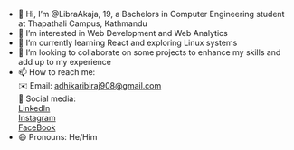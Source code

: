 - 👋 Hi, I’m @LibraAkaja, 19, a Bachelors in Computer Engineering student at Thapathali Campus, Kathmandu  
- 👀 I’m interested in Web Development and Web Analytics
- 🌱 I’m currently learning React and exploring Linux systems
- 💞️ I’m looking to collaborate on some projects to enhance my skills and add up to my experience
- 📫 How to reach me:<br>
    ✉️ Email: [adhikaribiraj908@gmail.com](mailto:adhikaribiraj908@gmail.com)<br>
  📱 Social media:<br>
  [LinkedIn](https://www.linkedin.com/in/biraj-adhikari-86005b352)<br>
  [Instagram](https://www.instagram.com/birajadhikari908/)<br>
  [FaceBook](https://www.facebook.com/biraj.adhikari.39750)
- 😄 Pronouns: He/Him
